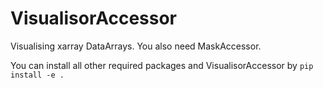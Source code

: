 # VisualisorAccessor
Visualising xarray DataArrays. You also need MaskAccessor.

You can install all other required packages and VisualisorAccessor by 
`pip install -e .`